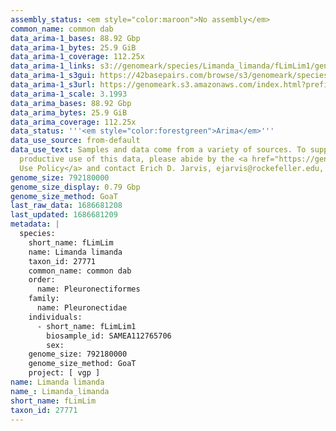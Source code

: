 ```yaml
---
assembly_status: <em style="color:maroon">No assembly</em>
common_name: common dab
data_arima-1_bases: 88.92 Gbp
data_arima-1_bytes: 25.9 GiB
data_arima-1_coverage: 112.25x
data_arima-1_links: s3://genomeark/species/Limanda_limanda/fLimLim1/genomic_data/arima/<br>
data_arima-1_s3gui: https://42basepairs.com/browse/s3/genomeark/species/Limanda_limanda/fLimLim1/genomic_data/arima/
data_arima-1_s3url: https://genomeark.s3.amazonaws.com/index.html?prefix=species/Limanda_limanda/fLimLim1/genomic_data/arima/
data_arima-1_scale: 3.1993
data_arima_bases: 88.92 Gbp
data_arima_bytes: 25.9 GiB
data_arima_coverage: 112.25x
data_status: '''<em style="color:forestgreen">Arima</em>'''
data_use_source: from-default
data_use_text: Samples and data come from a variety of sources. To support fair and
  productive use of this data, please abide by the <a href="https://genome10k.soe.ucsc.edu/data-use-policies/">Data
  Use Policy</a> and contact Erich D. Jarvis, ejarvis@rockefeller.edu, with any questions.
genome_size: 792180000
genome_size_display: 0.79 Gbp
genome_size_method: GoaT
last_raw_data: 1686681208
last_updated: 1686681209
metadata: |
  species:
    short_name: fLimLim
    name: Limanda limanda
    taxon_id: 27771
    common_name: common dab
    order:
      name: Pleuronectiformes
    family:
      name: Pleuronectidae
    individuals:
      - short_name: fLimLim1
        biosample_id: SAMEA112765706
        sex:
    genome_size: 792180000
    genome_size_method: GoaT
    project: [ vgp ]
name: Limanda limanda
name_: Limanda_limanda
short_name: fLimLim
taxon_id: 27771
---
```

